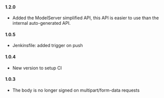 #### 1.2.0
- Added the ModelServer simplified API, this API is easier to use than
the internal auto-generated API.
#### 1.0.5
- Jenkinsfile: added trigger on push 
#### 1.0.4
- New version to setup CI
#### 1.0.3
- The body is no longer signed on multipart/form-data requests
